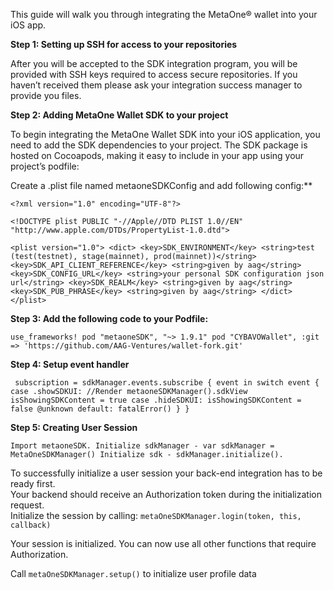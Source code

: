 This guide will walk you through integrating the MetaOne® wallet into your iOS app.

**Step 1: Setting up SSH for access to your repositories**

After you will be accepted to the SDK integration program, you will be provided with SSH keys required to access secure repositories. If you haven’t received them please ask your integration success manager to provide you files.

**Step 2: Adding MetaOne Wallet SDK to your project**

To begin integrating the MetaOne Wallet SDK into your iOS application, you need to add the SDK dependencies to your project. The SDK package is hosted on Cocoapods, making it easy to include in your app using your project’s podfile:

Create a .plist file named metaoneSDKConfig and add following config:\*\*

`<?xml version="1.0" encoding="UTF-8"?>`

`<!DOCTYPE plist PUBLIC "-//Apple//DTD PLIST 1.0//EN" "http://www.apple.com/DTDs/PropertyList-1.0.dtd">`

`<plist version="1.0">
<dict>
<key>SDK_ENVIRONMENT</key>
<string>test (test(testnet), stage(mainnet), prod(mainnet))</string>
<key>SDK_API_CLIENT_REFERENCE</key>
<string>given by aag</string>
<key>SDK_CONFIG_URL</key>
<string>your personal SDK configuration json url</string>
<key>SDK_REALM</key>
<string>given by aag</string>
<key>SDK_PUB_PHRASE</key>
<string>given by aag</string>
</dict>
</plist>`

**Step 3: Add the following code to your Podfile:**

`use_frameworks!
  pod "metaoneSDK", "~> 1.9.1"
  pod "CYBAVOWallet", :git => 'https://github.com/AAG-Ventures/wallet-fork.git'`

**Step 4: Setup event handler**

 ` subscription = sdkManager.events.subscribe { event in
   switch event {
   case .showSDKUI:
	//Render metaoneSDKManager().sdkView
        isShowingSDKContent = true
   case .hideSDKUI:
        isShowingSDKContent = false
   @unknown default:
        fatalError()
   }
}`

**Step 5: Creating User Session**

`Import metaoneSDK.
Initialize sdkManager - var sdkManager = MetaOneSDKManager()
Initialize sdk - sdkManager.initialize().`

To successfully initialize a user session your back-end integration has to be ready first.  
Your backend should receive an Authorization token during the initialization request.  
Initialize the session by calling: `metaOneSDKManager.login(token, this, callback)`

Your session is initialized. You can now use all other functions that require Authorization.

Call `metaOneSDKManager.setup()` to initialize user profile data
